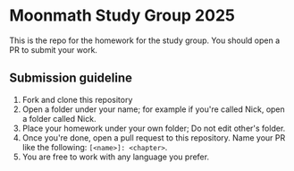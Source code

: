 # Moonmath Study Group 2025

This is the repo for the homework for the study group. You should open a PR to submit your work.

## Submission guideline

1. Fork and clone this repository
2. Open a folder under your name; for example if you're called Nick, open a folder called Nick.
3. Place your homework under your own folder; Do not edit other's folder.
4. Once you're done, open a pull request to this repository. Name your PR like the following: `[<name>]: <chapter>`.
5. You are free to work with any language you prefer.
